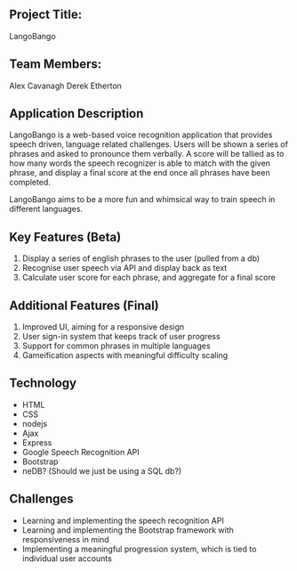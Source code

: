 
## Project Title:
LangoBango

## Team Members:
Alex Cavanagh
Derek Etherton

## Application Description
LangoBango is a web-based voice recognition application that 
provides speech driven, language related challenges. Users will
be shown a series of phrases and asked to pronounce them verbally.
A score will be tallied as to how many words the speech recognizer
is able to match with the given phrase, and display a final score
at the end once all phrases have been completed.

LangoBango aims to be a more fun and whimsical way to train speech in different languages.

## Key Features (Beta)
1. Display a series of english phrases to the user (pulled from a db)
2. Recognise user speech via API and display back as text
3. Calculate user score for each phrase, and aggregate for a final score

## Additional Features (Final)
1. Improved UI, aiming for a responsive design
2. User sign-in system that keeps track of user progress
3. Support for common phrases in multiple languages
4. Gameification aspects with meaningful difficulty scaling

## Technology
* HTML
* CSS
* nodejs
* Ajax
* Express
* Google Speech Recognition API
* Bootstrap
* neDB? (Should we just be using a SQL db?)

## Challenges
* Learning and implementing the speech recognition API
* Learning and implementing the Bootstrap framework with responsiveness in mind
* Implementing a meaningful progression system, which is tied to individual user accounts
